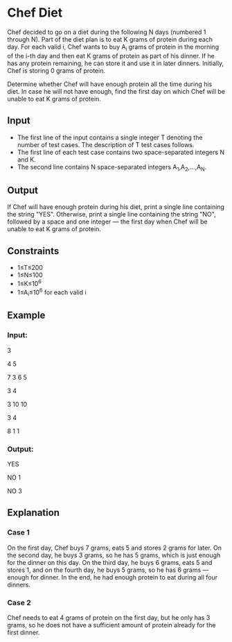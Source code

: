 # Chef Diet

Chef decided to go on a diet during the following N days (numbered 1 through N). 
Part of the diet plan is to eat K grams of protein during each day. 
For each valid i, Chef wants to buy A<sub>i</sub> grams of protein in the morning of the i-th day and then eat K grams of protein as part of his dinner. 
If he has any protein remaining, he can store it and use it in later dinners. 
Initially, Chef is storing 0 grams of protein.

Determine whether Chef will have enough protein all the time during his diet. 
In case he will not have enough, find the first day on which Chef will be unable to eat K grams of protein.

## Input

- The first line of the input contains a single integer T denoting the number of test cases. The description of T test cases follows.
- The first line of each test case contains two space-separated integers N and K.
- The second line contains N space-separated integers A<sub>1</sub>,A<sub>2</sub>,…,A<sub>N</sub>.

## Output

If Chef will have enough protein during his diet, print a single line containing the string "YES".
Otherwise, print a single line containing the string "NO", followed by a space and one integer — the first day when Chef will be unable to eat K grams of protein.

## Constraints

- 1≤T≤200
- 1≤N≤100
- 1≤K≤10<sup>6</sup>
- 1≤A<sub>i</sub>≤10<sup>6</sup> for each valid i

## Example

### Input:

3

4 5

7 3 6 5

3 4

3 10 10

3 4

8 1 1

### Output:

YES

NO 1

NO 3

## Explanation

### Case 1

On the first day, Chef buys 7 grams, eats 5 and stores 2 grams for later. 
On the second day, he buys 3 grams, so he has 5 grams, which is just enough for the dinner on this day. 
On the third day, he buys 6 grams, eats 5 and stores 1, and on the fourth day, he buys 5 grams, so he has 6 grams — enough for dinner. 
In the end, he had enough protein to eat during all four dinners.

### Case 2

Chef needs to eat 4 grams of protein on the first day, but he only has 3 grams, so he does not have a sufficient amount of protein already for the first dinner.
